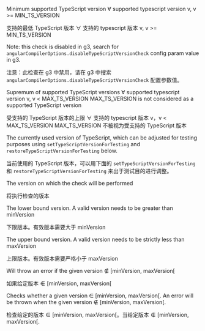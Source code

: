 Minimum supported TypeScript version
∀ supported typescript version v, v >= MIN_TS_VERSION

支持的最低 TypeScript 版本 ∀ 支持的 typescript 版本 v, v >= MIN_TS_VERSION

Note: this check is disabled in g3, search for
`angularCompilerOptions.disableTypeScriptVersionCheck` config param value in g3.

注意：此检查在 g3 中禁用，请在 g3 中搜索 `angularCompilerOptions.disableTypeScriptVersionCheck`
配置参数值。

Supremum of supported TypeScript versions
∀ supported typescript version v, v &lt; MAX_TS_VERSION
MAX_TS_VERSION is not considered as a supported TypeScript version

受支持的 TypeScript 版本的上限 ∀ 支持的 typescript 版本 v，v &lt; MAX_TS_VERSION MAX_TS_VERSION
不被视为受支持的 TypeScript 版本

The currently used version of TypeScript, which can be adjusted for testing purposes using
`setTypeScriptVersionForTesting` and `restoreTypeScriptVersionForTesting` below.

当前使用的 TypeScript 版本，可以用下面的 `setTypeScriptVersionForTesting` 和
`restoreTypeScriptVersionForTesting` 来出于测试目的进行调整。

The version on which the check will be performed

将执行检查的版本

The lower bound version. A valid version needs to be greater than minVersion

下限版本。有效版本需要大于 minVersion

The upper bound version. A valid version needs to be strictly less than
maxVersion

上限版本。有效版本需要严格小于 maxVersion

Will throw an error if the given version ∉ \[minVersion, maxVersion\[

如果给定版本 ∉ \[minVersion, maxVersion\[

Checks whether a given version ∈ \[minVersion, maxVersion\[.
An error will be thrown when the given version ∉ \[minVersion, maxVersion\[.

检查给定的版本 ∈ \[minVersion, maxVersion\[。当给定版本 ∉ \[minVersion, maxVersion\[.